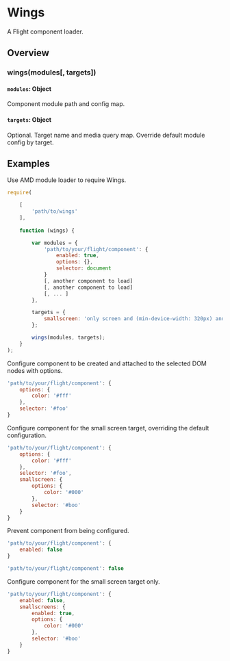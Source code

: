 # Wings

A Flight component loader.

## Overview

### wings(modules[, targets])

#### `modules`: Object

Component module path and config map.

#### `targets`: Object

Optional. Target name and media query map. Override default module config by target.

## Examples

Use AMD module loader to require Wings.

```js
require(

	[
		'path/to/wings'
	],
	
	function (wings) {

		var modules = {
			'path/to/your/flight/component': {
				enabled: true,
				options: {},
				selector: document
			}
			[, another component to load]
			[, another component to load]
			[, ... ]
		},

		targets = {
			smallscreen: 'only screen and (min-device-width: 320px) and (max-device-width: 767px)'
		};

		wings(modules, targets);
	}
);
```

Configure component to be created and attached to the selected DOM nodes with options.

```js
'path/to/your/flight/component': {
	options: {
		color: '#fff'
	},
	selector: '#foo'
}
```

Configure component for the small screen target, overriding the default configuration.

```js
'path/to/your/flight/component': {
	options: {
		color: '#fff'
	},
	selector: '#foo',
	smallscreen: {
		options: {
			color: '#000'
		},
		selector: '#boo'
	}
}
```

Prevent component from being configured.

```js
'path/to/your/flight/component': {
	enabled: false
}

'path/to/your/flight/component': false
```

Configure component for the small screen target only.

```js
'path/to/your/flight/component': {
	enabled: false,
	smallscreens: {
		enabled: true,
		options: {
			color: '#000'
		},
		selector: '#boo'
	}
}
```